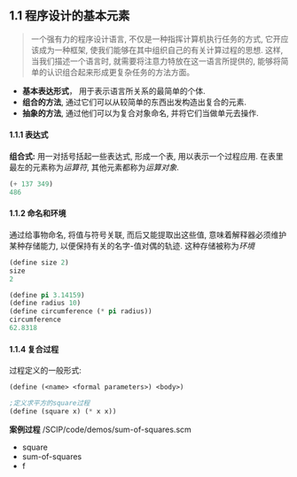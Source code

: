 ## 1.1 程序设计的基本元素
> 一个强有力的程序设计语言, 不仅是一种指挥计算机执行任务的方式, 它开应该成为一种框架, 使我们能够在其中组织自己的有关计算过程的思想. 这样, 当我们描述一个语言时, 就需要将注意力特放在这一语言所提供的, 能够将简单的认识组合起来形成更复杂任务的方法方面。  

* **基本表达形式**， 用于表示语言所关系的最简单的个体.
* **组合的方法**, 通过它们可以从较简单的东西出发构造出复合的元素.
* **抽象的方法**, 通过他们可以为复合对象命名, 并将它们当做单元去操作.

#### 1.1.1 表达式  
**组合式:** 用一对括号括起一些表达式, 形成一个表, 用以表示一个过程应用. 在表里最左的元素称为*运算符*, 其他元素都称为*运算对象*. 
```lisp
(+ 137 349)
486
```

#### 1.1.2 命名和环境
通过给事物命名, 将值与符号关联, 而后又能提取出这些值, 意味着解释器必须维护某种存储能力, 以便保持有关的名字-值对偶的轨迹. 这种存储被称为*环境*
```lisp
(define size 2)
size
2

(define pi 3.14159)
(define radius 10)
(define circumference (* pi radius))
circumference
62.8318
```

#### 1.1.4 复合过程  
过程定义的一般形式:
```lisp
(define (<name> <formal parameters>) <body>)

;定义求平方的square过程
(define (square x) (* x x))
```

**案例过程**   /SCIP/code/demos/sum-of-squares.scm
* square 
* sum-of-squares
* f

